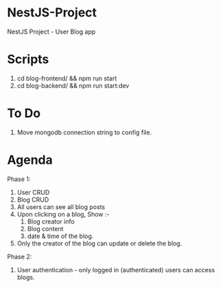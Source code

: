 # NestJS-Project
NestJS Project - User Blog app


# Scripts

1. cd blog-frontend/ && npm run start
2. cd blog-backend/ && npm run start:dev

# To Do
1. Move mongodb connection string to config file.

# Agenda

Phase 1:

1. User CRUD
2. Blog CRUD
3. All users can see all blog posts
4. Upon clicking on a blog, 
    Show :-
    1. Blog creator info
    2. Blog content
    3. date & time of the blog.
5. Only the creator of the blog can update or delete the blog.

Phase 2:
1. User authentication - only logged in (authenticated) users can access blogs.